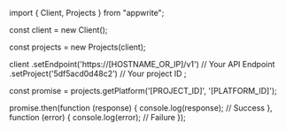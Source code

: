 import { Client, Projects } from "appwrite";

const client = new Client();

const projects = new Projects(client);

client
    .setEndpoint('https://[HOSTNAME_OR_IP]/v1') // Your API Endpoint
    .setProject('5df5acd0d48c2') // Your project ID
;

const promise = projects.getPlatform('[PROJECT_ID]', '[PLATFORM_ID]');

promise.then(function (response) {
    console.log(response); // Success
}, function (error) {
    console.log(error); // Failure
});